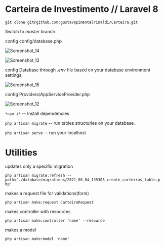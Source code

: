 # Carteira de Investimento // Laravel 8



```git clone git@github.com:gustavopimentelrinaldi/Carteira.git```

Switch to *master* branch

config config/database.php

![Screenshot_14](https://user-images.githubusercontent.com/26696651/128229481-795213c1-ac0b-46e8-827c-e884293255b1.png)

![Screenshot_13](https://user-images.githubusercontent.com/26696651/128229506-49aed1d4-8c80-4bf8-8495-ca507ca69ec6.png)


config Database through *.env* file based on your database environment settings.

![Screenshot_15](https://user-images.githubusercontent.com/26696651/128229648-c5c16e38-31a8-4593-9a93-f9229a46fe31.png)

config Providers/AppServiceProvider.php

![Screenshot_12](https://user-images.githubusercontent.com/26696651/128229529-5849756e-6ed9-4f49-a3d6-9ac889147550.png)

```*npm i*``` -- Install dependencies

```php artisan migrate``` -- run tables structuries on your database.

```php artisan serve``` -- run your localhost



# Utilities

updates only a specific migration

```php artisan migrate:refresh --path='./database/migrations/2021_08_04_135303_create_carteiras_table.php'```

makes a request file for validations(form)

```php artisan make:request CarteiraRequest```

makes controller with resources

```php artisan make:controller 'name' --resource```

makes a model

```php artisan make:model 'name'```
